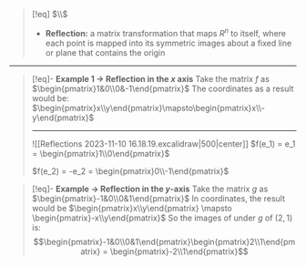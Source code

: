 >[!eq] $\\$
>- **Reflection:** a matrix transformation that maps $R^n$ to itself, where each point is mapped into its symmetric images about a fixed line or plane that contains the origin 

___
>[!eq]- **Example 1 $\to$  Reflection in the $x$ axis**
>Take the matrix $f$ as $\begin{pmatrix}1&0\\0&-1\end{pmatrix}$
>The coordinates as a result would be:
>$\begin{pmatrix}x\\y\end{pmatrix}\mapsto\begin{pmatrix}x\\-y\end{pmatrix}$
>___
>![[Reflections 2023-11-10 16.18.19.excalidraw|500|center]]
> $f(e_1) = e_1 = \begin{pmatrix}1\\0\end{pmatrix}$
> 
> $f(e_2) = -e_2 = \begin{pmatrix}0\\-1\end{pmatrix}$

>[!eq]- **Example $\to$ Reflection in the $y$-axis**
>Take the matrix $g$ as $\begin{pmatrix}-1&0\\0&1\end{pmatrix}$
>In coordinates, the result would be $\begin{pmatrix}x\\y\end{pmatrix} \mapsto \begin{pmatrix}-x\\y\end{pmatrix}$
>So the images of under $g$ of $(2,1)$ is:
>$$\begin{pmatrix}-1&0\\0&1\end{pmatrix}\begin{pmatrix}2\\1\end{pmatrix} = \begin{pmatrix}-2\\1\end{pmatrix}$$ 